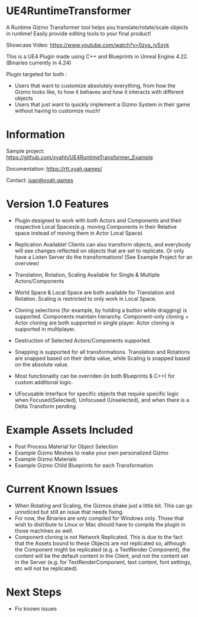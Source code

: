 # UE4RuntimeTransformer
A Runtime Gizmo Transformer tool helps you translate/rotate/scale objects in runtime! Easily provide editing tools to your final product!

Showcase Video: https://www.youtube.com/watch?v=0zys_jv5zyk

This is a UE4 Plugin made using C++ and Blueprints in Unreal Engine 4.22. (Binaries currently in 4.24)

Plugin targeted for both :
- Users that want to customize absolutely everything, from how the Gizmo looks like, to how it behaves and how it interacts with different objects
- Users that just want to quickly implement a Gizmo System in their game without having to customize much!

# Information

Sample project: https://github.com/xyahh/UE4RuntimeTransformer_Example

Documentation:  https://rtt.xyah.games/

Contact: juan@xyah.games


# Version 1.0 Features

- Plugin designed to work with both Actors and Components and their respective Local Spaces(e.g. moving Components in their Relative space instead of moving them in Actor Local Space)

- Replication Available! Clients can also transform objects, and everybody will see changes reflected on objects that are set to replicate. Or only have a Listen Server do the transformations! (See Example Project for an overview)

- Translation, Rotation, Scaling Available for Single & Multiple Actors/Components

- World Space & Local Space are both available for Translation and Rotation. Scaling is restricted to only work in Local Space.

- Cloning selections (for example, by holding a button while dragging) is supported. Components maintain hierarchy. Component-only cloning + Actor cloning are both supported in single player. Actor cloning is supported in multiplayer.

- Destruction of Selected Actors/Components supported.

- Snapping is supported for all transformations. Translation and Rotations are snapped based on their delta value, while Scaling is snapped based on the absolute value.

- Most functionality can be overriden (in both Blueprints & C++) for custom additional logic.

- UFocusable Interface for specific objects that require specific logic when Focused(Selected), Unfocused (Unselected), and when there is a Delta Transform pending.

# Example Assets Included
- Post Process Material for Object Selection
- Example Gizmo Meshes to make your own personalized Gizmo
- Example Gizmo Materials
- Example Gizmo Child Blueprints for each Transformation

# Current Known Issues
- When Rotating and Scaling, the Gizmos shake just a little bit. This can go unnoticed but
still an issue that needs fixing.
- For now, the Binaries are only compiled for Windows only. Those that wish to distribute to Linux or Mac should have to compile the plugin in those machines as well.
- Component cloning is not Network Replicated. This is due to the fact that the Assets bound to these Objects are not replicated so, although the Component might be replicated (e.g. a TextRender Component), the content will be the default content in the Client, and not the content set in the Server (e.g. for TextRenderComponent, text content, font settings, etc will not be replicated). 

# Next Steps
- Fix known issues
